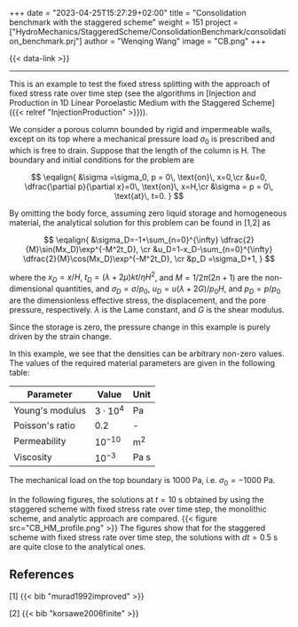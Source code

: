 +++
date = "2023-04-25T15:27:29+02:00"
title = "Consolidation benchmark with the staggered scheme"
weight = 151
project = ["HydroMechanics/StaggeredScheme/ConsolidationBenchmark/consolidation_benchmark.prj"]
author = "Wenqing Wang"
image = "CB.png"
+++

{{< data-link >}}

---
This is an example to test the fixed stress splitting with the approach of fixed
 stress rate over time step (see the algorithms in
 [Injection and Production in 1D Linear Poroelastic
  Medium with the Staggered Scheme]({{< relref "InjectionProduction" >}})).

We consider a porous column bounded by rigid and impermeable walls, except on
its top where a mechanical pressure load $\sigma_0$ is prescribed and which is free to
drain. Suppose that the length of the column is H. The boundary and initial
conditions for the problem are

$$
\eqalign{
&\sigma =\sigma_0, p = 0\, \text{on}\, x=0,\cr
&u=0, \dfrac{\partial p}{\partial x}=0\, \text{on}\, x=H,\cr
&\sigma = p = 0\, \text{at}\, t=0.
}
$$

By omitting the body force, assuming zero liquid storage and homogeneous
 material, the analytical solution for this problem can be found in [1,2] as

$$
\eqalign{
&\sigma_D=-1+\sum_{n=0}^{\infty} \dfrac{2}{M}\sin(Mx_D)\exp^{-M^2t_D}, \cr
&u_D=1-x_D-\sum_{n=0}^{\infty} \dfrac{2}{M}\cos(Mx_D)\exp^{-M^2t_D}, \cr
&p_D =\sigma_D+1,
}
$$

where the $x_D = x/H$, $t_D = (\lambda + 2\mu)kt/\eta H^2$, and $M = 1/2\pi(2n + 1)$
 are the non-dimensional quantities,
and $\sigma_D = \sigma/p_0$, $u_D = u(\lambda + 2 G)/p_0 H$, and $p_D = p/p_0$
 are the dimensionless effective stress, the displacement, and the pore pressure,
respectively. $\lambda$ is the Lame constant, and $G$ is the shear modulus.

Since the storage is zero, the pressure change in this example is purely driven
 by the strain change.

In this example, we see that the densities can be arbitrary
 non-zero values. The values of the required material parameters are given in
 the following table:

| Parameter |Value  |Unit |
|---|---|---|
| Young's modulus  | $3\cdot 10^4$ |Pa   |
| Poisson's ratio  | $0.2$  | -  |
| Permeability  |$10^{-10}$  | $\text{m}^2$  |
| Viscosity | $10^{-3}$ |Pa s|

The mechanical load on the top boundary is 1000 Pa, i.e. $\sigma_0 = -1000$ Pa.

In the following figures, the solutions at $t=10$ s obtained by using the staggered scheme
 with fixed stress rate over time step, the monolithic scheme, and analytic
 approach are compared.
{{< figure src="CB_HM_profile.png" >}}
The figures show that for the staggered scheme
 with fixed stress rate over time step, the solutions with $dt=0.5$ s are quite
 close to the analytical ones.

## References

<a id="1">[1]</a>
{{< bib "murad1992improved" >}}

<a id="2">[2]</a>
{{< bib "korsawe2006finite" >}}
